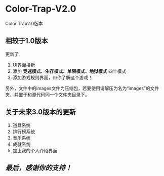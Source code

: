 # Color-Trap-V2.0
Color Trap2.0版本
## 相较于1.0版本
更新了
1. UI界面换新
2. 添加 **竞速模式、生存模式、单限模式、地狱模式** 四个模式
3. 添加游戏规则界面，带你了解这个游戏！

另外，文件中的images文件为压缩包，若要使用请解压为名为“images”的文件夹，并置于和源代码同一个文件夹目录下。

## 关于未来3.0版本的更新
1. 道具系统
2. 排行榜系统
3. 音乐系统
4. 成就系统
5. 加上我的个人介绍界面

## _最后，感谢你的支持！_
